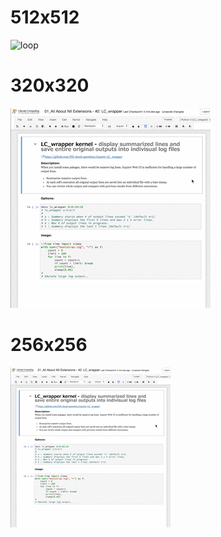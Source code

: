 # 512x512
![loop](./output.gif)

# 320x320
![loop](./output-320.gif)

# 256x256
![loop](./output-256.gif)
